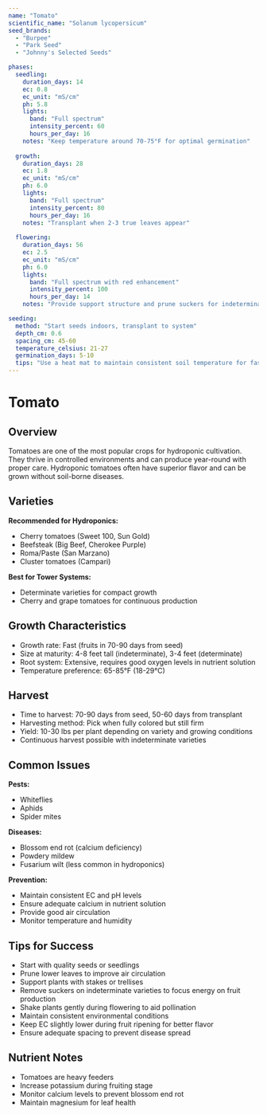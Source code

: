 ```yaml
---
name: "Tomato"
scientific_name: "Solanum lycopersicum"
seed_brands:
  - "Burpee"
  - "Park Seed"
  - "Johnny's Selected Seeds"

phases:
  seedling:
    duration_days: 14
    ec: 0.8
    ec_unit: "mS/cm"
    ph: 5.8
    lights:
      band: "Full spectrum"
      intensity_percent: 60
      hours_per_day: 16
    notes: "Keep temperature around 70-75°F for optimal germination"
    
  growth:
    duration_days: 28
    ec: 1.8
    ec_unit: "mS/cm"
    ph: 6.0
    lights:
      band: "Full spectrum"
      intensity_percent: 80
      hours_per_day: 16
    notes: "Transplant when 2-3 true leaves appear"
    
  flowering:
    duration_days: 56
    ec: 2.5
    ec_unit: "mS/cm"
    ph: 6.0
    lights:
      band: "Full spectrum with red enhancement"
      intensity_percent: 100
      hours_per_day: 14
    notes: "Provide support structure and prune suckers for indeterminate varieties"

seeding:
  method: "Start seeds indoors, transplant to system"
  depth_cm: 0.6
  spacing_cm: 45-60
  temperature_celsius: 21-27
  germination_days: 5-10
  tips: "Use a heat mat to maintain consistent soil temperature for faster germination"
---
```


# Tomato

## Overview
Tomatoes are one of the most popular crops for hydroponic cultivation. They thrive in controlled environments and can produce year-round with proper care. Hydroponic tomatoes often have superior flavor and can be grown without soil-borne diseases.

## Varieties
**Recommended for Hydroponics:**
- Cherry tomatoes (Sweet 100, Sun Gold)
- Beefsteak (Big Beef, Cherokee Purple)
- Roma/Paste (San Marzano)
- Cluster tomatoes (Campari)

**Best for Tower Systems:**
- Determinate varieties for compact growth
- Cherry and grape tomatoes for continuous production

## Growth Characteristics
- Growth rate: Fast (fruits in 70-90 days from seed)
- Size at maturity: 4-8 feet tall (indeterminate), 3-4 feet (determinate)
- Root system: Extensive, requires good oxygen levels in nutrient solution
- Temperature preference: 65-85°F (18-29°C)

## Harvest
- Time to harvest: 70-90 days from seed, 50-60 days from transplant
- Harvesting method: Pick when fully colored but still firm
- Yield: 10-30 lbs per plant depending on variety and growing conditions
- Continuous harvest possible with indeterminate varieties

## Common Issues
**Pests:**
- Whiteflies
- Aphids
- Spider mites

**Diseases:**
- Blossom end rot (calcium deficiency)
- Powdery mildew
- Fusarium wilt (less common in hydroponics)

**Prevention:**
- Maintain consistent EC and pH levels
- Ensure adequate calcium in nutrient solution
- Provide good air circulation
- Monitor temperature and humidity

## Tips for Success
- Start with quality seeds or seedlings
- Prune lower leaves to improve air circulation
- Support plants with stakes or trellises
- Remove suckers on indeterminate varieties to focus energy on fruit production
- Shake plants gently during flowering to aid pollination
- Maintain consistent environmental conditions
- Keep EC slightly lower during fruit ripening for better flavor
- Ensure adequate spacing to prevent disease spread

## Nutrient Notes
- Tomatoes are heavy feeders
- Increase potassium during fruiting stage
- Monitor calcium levels to prevent blossom end rot
- Maintain magnesium for leaf health
